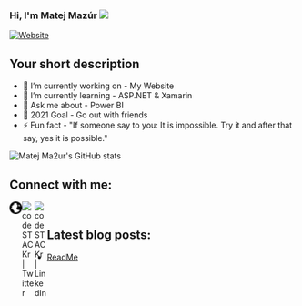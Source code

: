 ### Hi, I'm Matej Mazúr <img src="https://media.giphy.com/media/hvRJCLFzcasrR4ia7z/giphy.gif" width="25px">
[![Website](https://img.shields.io/badge/Author%20%40%20matejmazur.net-blogs%20&%20website-orange?style=flat-square)](matejmazur.net)

## Your short description
- 🔭 I’m currently working on - My Website
- 🌱 I’m currently learning - ASP.NET & Xamarin
- 💬 Ask me about - Power BI
- 🥅 2021 Goal - Go out with friends
- ⚡ Fun fact - "If someone say to you: It is impossible. Try it and after that say, yes it is possible."

![Matej Ma2ur's GitHub stats](https://github-readme-stats.vercel.app/api?username=MatejMa2ur&theme=graywhite&show_icons=true)

## Connect with me:
[<img align="left" alt="codeSTACKr.com" width="22px" style="color:gray" src="https://raw.githubusercontent.com/iconic/open-iconic/master/svg/globe.svg" />][website]
[<img align="left" alt="codeSTACKr | Twitter" width="22px" src="https://cdn.jsdelivr.net/npm/simple-icons@v3/icons/twitter.svg" />][twitter]
[<img align="left" alt="codeSTACKr | LinkedIn" width="22px" src="https://cdn.jsdelivr.net/npm/simple-icons@v3/icons/linkedin.svg" />][linkedin]
<br />

<!-- Optional if you have blogs -->
## Latest blog posts:
<!-- BLOG-POST-LIST:START -->
- [ReadMe](https://matejmazur.net/Blog/Details?id=1)
<!-- BLOG-POST-LIST:END -->

<!-- This section you create this variables that are used above -->
[website]: https://matejmazur.net
[twitter]: https://twitter.com/matej_mazur
[linkedin]: https://www.linkedin.com/in/matej-mazur/

